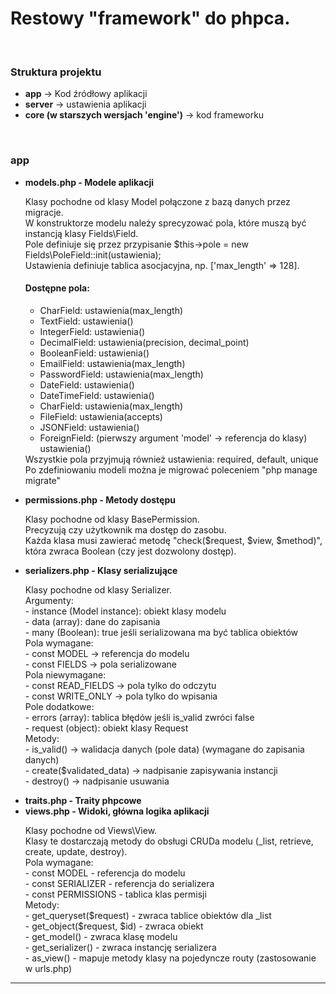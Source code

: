 <h1>Restowy "framework"  do phpca.</h1>
<br/>
<h3>Struktura projektu</h3>
<ul>
<li><b>app</b> -> Kod źródłowy aplikacji</li>
<li><b>server</b> -> ustawienia aplikacji</li>
<li><b>core (w starszych wersjach 'engine')</b> -> kod frameworku</li>
</ul>
<br/>
<h3>app</h3>
<ul>
  <li>
    <b>models.php - Modele aplikacji</b>
    <p>
      Klasy pochodne od klasy Model połączone z bazą danych przez migracje.<br/>
      W konstruktorze modelu należy sprecyzować pola, które muszą być instancją klasy Fields\Field.<br/>
      Pole definiuje się przez przypisanie $this->pole = new Fields\PoleField::init(ustawienia);<br/>
      Ustawienia definiuje tablica asocjacyjna, np. ['max_length' => 128].
      <h4>Dostępne pola:</h4>
      <ul>
        <li>CharField: ustawienia(max_length)</li>
        <li>TextField: ustawienia()</li>
        <li>IntegerField: ustawienia()</li>
        <li>DecimalField: ustawienia(precision, decimal_point)</li>
        <li>BooleanField: ustawienia()</li>
        <li>EmailField: ustawienia(max_length)</li>
        <li>PasswordField: ustawienia(max_length)</li>
        <li>DateField: ustawienia()</li>
        <li>DateTimeField: ustawienia()</li>
        <li>CharField: ustawienia(max_length)</li>
        <li>FileField: ustawienia(accepts)</li>
        <li>JSONField: ustawienia()</li>
        <li>ForeignField: (pierwszy argument 'model' -> referencja do klasy) ustawienia()</li>
      </ul>
      Wszystkie pola przyjmują również ustawienia: required, default, unique<br/>
      Po zdefiniowaniu modeli można je migrować poleceniem "php manage migrate"
    </p>
  </li>
  <li>
    <b>permissions.php - Metody dostępu</b>
    <p>
      Klasy pochodne od klasy BasePermission.<br/>
      Precyzują czy użytkownik ma dostęp do zasobu.<br/>
      Każda klasa musi zawierać metodę "check($request, $view, $method)", która zwraca Boolean (czy jest dozwolony dostęp).
    </p>
  </li>
  <li>
    <p>
      <b>serializers.php - Klasy serializujące</b>
      <p>
        Klasy pochodne od klasy Serializer.<br/>
        Argumenty:<br/>
        - instance (Model instance): obiekt klasy modelu<br/>
        - data (array): dane do zapisania<br/>
        - many (Boolean): true jeśli serializowana ma być tablica obiektów<br/>
        Pola wymagane:<br/>
        - const MODEL -> referencja do modelu<br/>
        - const FIELDS -> pola serializowane<br/>
        Pola niewymagane:<br/>
        - const READ_FIELDS -> pola tylko do odczytu<br/>
        - const WRITE_ONLY -> pola tylko do wpisania<br/>
        Pole dodatkowe:<br/>
        - errors (array): tablica błędów jeśli is_valid zwróci false<br/>
        - request (object): obiekt klasy Request<br/>
        Metody:<br/>
        - is_valid() -> walidacja danych (pole data) (wymagane do zapisania danych)<br/>
        - create($validated_data) -> nadpisanie zapisywania instancji<br/>
        - destroy() -> nadpisanie usuwania<br/>
      </p>
    </p>
  </li>
  <li>
    <b>traits.php - Traity phpcowe</b>
  </li>
  <li>
    <b>views.php - Widoki, główna logika aplikacji</b>
    <p>
      Klasy pochodne od Views\View.<br/>
      Klasy te dostarczają metody do obsługi CRUDa modelu (_list, retrieve, create, update, destroy).<br/>
      Pola wymagane:<br/>
      - const MODEL - referencja do modelu<br/>
      - const SERIALIZER - referencja do serializera<br/>
      - const PERMISSIONS - tablica klas permisji<br/>
      Metody:<br/>
      - get_queryset($request) - zwraca tablice obiektów dla _list<br/>
      - get_object($request, $id) - zwraca obiekt<br/>
      - get_model() - zwraca klasę modelu<br/>
      - get_serializer() - zwraca instancję serializera<br/>
      - as_view() - mapuje metody klasy na pojedyncze routy (zastosowanie w urls.php)
    </p>
  </li>
</ul>
<hr/>

